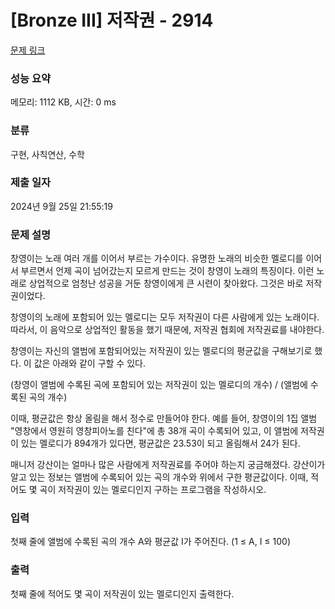 # [Bronze III] 저작권 - 2914 

[문제 링크](https://www.acmicpc.net/problem/2914) 

### 성능 요약

메모리: 1112 KB, 시간: 0 ms

### 분류

구현, 사칙연산, 수학

### 제출 일자

2024년 9월 25일 21:55:19

### 문제 설명

<p>창영이는 노래 여러 개를 이어서 부르는 가수이다. 유명한 노래의 비슷한 멜로디를 이어서 부르면서 언제 곡이 넘어갔는지 모르게 만드는 것이 창영이 노래의 특징이다. 이런 노래로 상업적으로 엄청난 성공을 거둔 창영이에게 큰 시련이 찾아왔다. 그것은 바로 저작권이었다.</p>

<p>창영이의 노래에 포함되어 있는 멜로디는 모두 저작권이 다른 사람에게 있는 노래이다. 따라서, 이 음악으로 상업적인 활동을 했기 때문에, 저작권 협회에 저작권료를 내야한다.</p>

<p>창영이는 자신의 앨범에 포함되어있는 저작권이 있는 멜로디의 평균값을 구해보기로 했다. 이 값은 아래와 같이 구할 수 있다.</p>

<p>(창영이 앨범에 수록된 곡에 포함되어 있는 저작권이 있는 멜로디의 개수) / (앨범에 수록된 곡의 개수)</p>

<p>이때, 평균값은 항상 올림을 해서 정수로 만들어야 한다. 예를 들어, 창영이의 1집 앨범 "영창에서 영원히 영창피아노를 친다"에 총 38개 곡이 수록되어 있고, 이 앨범에 저작권이 있는 멜로디가 894개가 있다면, 평균값은 23.53이 되고 올림해서 24가 된다.</p>

<p>매니저 강산이는 얼마나 많은 사람에게 저작권료를 주어야 하는지 궁금해졌다. 강산이가 알고 있는 정보는 앨범에 수록되어 있는 곡의 개수와 위에서 구한 평균값이다. 이때, 적어도 몇 곡이 저작권이 있는 멜로디인지 구하는 프로그램을 작성하시오.</p>

### 입력 

 <p>첫째 줄에 앨범에 수록된 곡의 개수 A와 평균값 I가 주어진다. (1 ≤ A, I ≤ 100)</p>

### 출력 

 <p>첫째 줄에 적어도 몇 곡이 저작권이 있는 멜로디인지 출력한다.</p>

